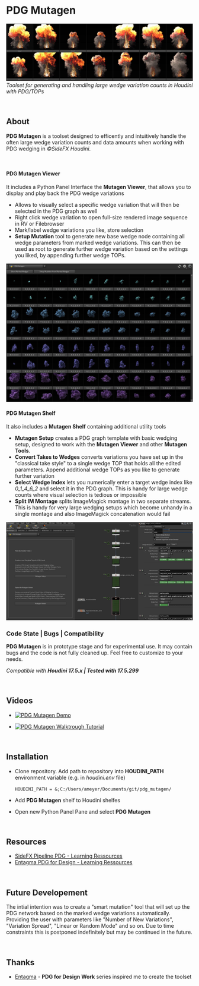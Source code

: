 PDG Mutagen
==========================
![PDG Mutagen banner image](img/mutagen_cover.png)
*Toolset for generating and handling large wedge variation counts in Houdini with PDG/TOPs*

<br>

## About
**PDG Mutagen** is a toolset designed to efficently and intuitively handle the often large wedge variation counts and data amounts when working with PDG wedging in *©SideFX Houdini*.
 

<br>

#### PDG Mutagen Viewer

It includes a Python Panel Interface the **Mutagen Viewer**, that allows you to display and play back the PDG wedge variations
* Allows to visually select a specific wedge variation that will then be selected in the PDG graph as well
* Right click wedge variation to open full-size rendered image sequence in RV or Filebrowser
* Mark/label wedge variations you like, store selection
* **Setup Mutation** tool to generate new base wedge node containing all wedge parameters from marked wedge variations. This can then be used as root to generate further wedge variation based on the settings you liked, by appending further wedge TOPs.

<img src="./img/mutagen_viewer.png" alt="Mutagen Viewer" witdh="882px">


<br>

#### PDG Mutagen Shelf

It also includes a **Mutagen Shelf** containing additional utility tools


* **Mutagen Setup** creates a PDG graph template with basic wedging setup, designed to work with the **Mutagen Viewer** and other **Mutagen Tools**.
* **Convert Takes to Wedges** converts variations you have set up in the "classical take style" to a single wedge TOP that holds all the edited parameters. Append additional wedge TOPs as you like to generate further variation
* **Select Wedge Index** lets you numerically enter a target wedge index like *0_1_4_6_2* and select it in the PDG graph. This is handy for large wedge counts where visual selection is tedious or impossible
* **Split IM Montage** splits ImageMagick montage in two separate streams. This is handy for very large wedging setups which become unhandy in a single montage and also ImageMagick concatenation would fail

<img src="./img/mutagen_shelf_network.png" alt="Mutagen Shelf / PDG Graph" width="882px">

<br>

### Code State | Bugs | Compatibility
**PDG Mutagen** is in prototype stage and for experimental use.
It may contain bugs and the code is not fully cleaned up. Feel free to customize to your needs.

*Compatible with **Houdini 17.5.x | Tested with 17.5.299***

<br>

## Videos
* [![PDG Mutagen Demo](img/xxx.jpg)](https://www.)
 
* [![PDG Mutagen Walktrough Tutorial](img/xxx.jpg)](https://www.)

<br>

## Installation
* Clone repository. Add path to repository into **HOUDINI_PATH** environment variable (e.g. in *houdini.env* file)
    ```
    HOUDINI_PATH = &;C:/Users/ameyer/Documents/git/pdg_mutagen/
    ```
* Add **PDG Mutagen** shelf to Houdini shelfes

* Open new Python Panel Pane and select **PDG Mutagen**

<br>

## Resources
* [SideFX Pipeline PDG  - Learning Ressources](https://www.sidefx.com/learn/pipeline-pdg/)
* [Entagma PDG for Design - Learning Ressources](https://www.sidefx.com/learn/collections/pdg-for-design/)

<br>

## Future Developement
The intial intention was to create a "smart mutation" tool that will set up the PDG network based on the marked wedge variations automatically.
Providing the user with parameters like "Number of New Variations", "Variation Spread", "Linear or Random Mode" and so on.
Due to time constraints this is postponed indefinitely but may be continued in the future.

<br>

## Thanks
* [Entagma](http://www.entagma.com/) - **PDG for Design Work** series inspired me to create the toolset